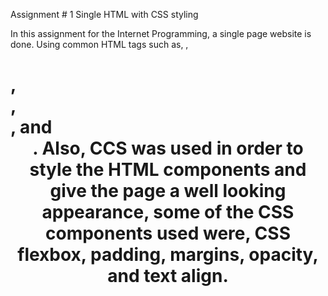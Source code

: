 Assignment # 1   Single HTML with CSS styling

In this assignment for the Internet Programming, a single page website is done. Using common HTML tags such as, <a>, <h1>, <section>, <div>, and <header>.
Also, CCS was used in order to style the HTML components and give the page a well looking appearance, some of the CSS components used were, CSS flexbox, padding, margins, opacity, and text align. 
